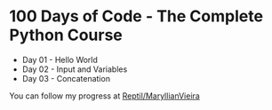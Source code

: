 # 100 Days of Code - The Complete Python Course

- Day 01 - Hello World
- Day 02 - Input and Variables
- Day 03 - Concatenation

You can follow my progress at [Reptil/MaryllianVieira](replit.com/@maryllianbackup)
